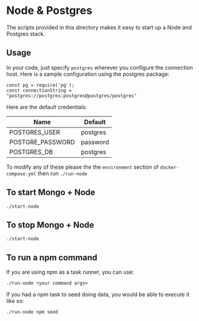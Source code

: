 # Node & Postgres

The scripts provided in this directory makes it easy to start up a Node and Postgres stack.

## Usage

In your code, just specify `postgres` wherever you configure the connection host.
Here is a sample configuration using the postgres package:

```
const pg = require('pg');
const connectionString = "postgres://postgres:postgres@postgres/postgres"
```

Here are the default credentials:

|Name | Default|
|-----|--------|
|POSTGRES_USER| postgres|
|POSTGRE_PASSWORD| password|
|POSTGRES_DB|postgres|

To modify any of these please the the `environment` section of `docker-compose.yml` then run `./run-node`


## To start Mongo + Node
```
./start-node
```

## To stop Mongo + Node
```
./start-node
```

## To run a npm command

If you are using npm as a task runner, you can use:

```
./run-node <your command args>
```

If you had a npm task to seed doing data, you would be able to execute it like so:
```
./run-node npm seed
```
